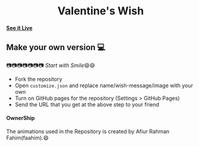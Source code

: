 <h1 align="center">
    Valentine's Wish
</h1>

#### [See it Live](https://ericpark112.github.io/ValentineWish/)

## Make your own version :computer:

:camera::camera::camera::camera::camera::camera::camera:
*Start with Smile*:smile::smile:

* Fork the repository
* Open `customize.json` and replace name/wish-message/image with your own
* Turn on GitHub pages for the repository (Settings > GitHub Pages)
* Send the URL that you get at the above step to your friend

#### OwnerShip
 The animations used in the Repository is created by Afiur Rahman Fahim(faahim).:smile:

